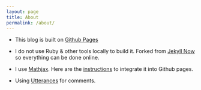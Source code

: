 ```yaml
---
layout: page
title: About
permalink: /about/
---
```


- This blog is built on [Github Pages](https://pages.github.com/)   

- I do not use Ruby & other tools locally to build it. Forked from [Jekyll Now](https://www.jekyllnow.com/) so everything can be done online.

- I use [Mathjax](https://www.mathjax.org/). Here are the [instructions](http://sgeos.github.io/github/jekyll/2016/08/21/adding_mathjax_to_a_jekyll_github_pages_blog.html) to integrate it into Github pages.

- Using [Utterances](https://utteranc.es/) for comments.
